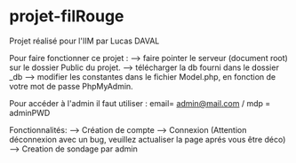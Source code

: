 # projet-filRouge

Projet réalisé pour l'IIM  par Lucas DAVAL

Pour faire fonctionner ce projet :
  --> faire pointer le serveur (document root) sur le dossier Public du projet.
  --> télécharger la db fourni dans le dossier _db
  --> modifier les constantes dans le fichier Model.php, en fonction de votre mot de passe PhpMyAdmin.

Pour accéder à l'admin il faut utiliser : email= admin@mail.com / mdp = adminPWD

Fonctionnalités:
  --> Création de compte
  --> Connexion (Attention déconnexion avec un bug, veuillez actualiser la page aprés vous être déco)
  --> Creation de sondage par admin
